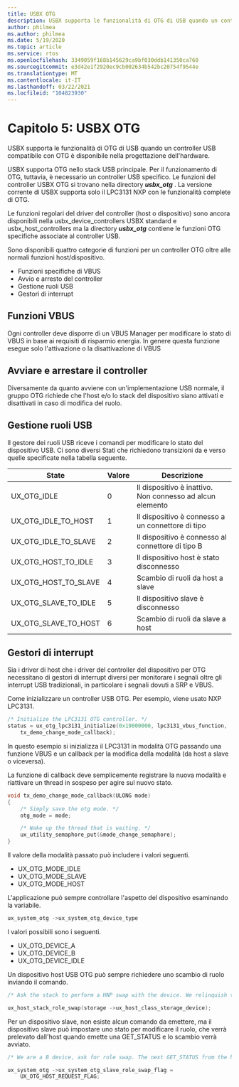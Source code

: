 ```yaml
---
title: USBX OTG
description: USBX supporta le funzionalità di OTG di USB quando un controller USB compatibile con OTG è disponibile nella progettazione dell'hardware.
author: philmea
ms.author: philmea
ms.date: 5/19/2020
ms.topic: article
ms.service: rtos
ms.openlocfilehash: 3349059f168b145629ca9bf030ddb141350ca760
ms.sourcegitcommit: e3d42e1f2920ec9cb002634b542bc20754f9544e
ms.translationtype: MT
ms.contentlocale: it-IT
ms.lasthandoff: 03/22/2021
ms.locfileid: "104823930"
---
```

# <a name="chapter-5-usbx-otg"></a>Capitolo 5: USBX OTG

USBX supporta le funzionalità di OTG di USB quando un controller USB compatibile con OTG è disponibile nella progettazione dell'hardware.

USBX supporta OTG nello stack USB principale. Per il funzionamento di OTG, tuttavia, è necessario un controller USB specifico. Le funzioni del controller USBX OTG si trovano nella directory ***usbx_otg*** . La versione corrente di USBX supporta solo il LPC3131 NXP con le funzionalità complete di OTG.

Le funzioni regolari del driver del controller (host o dispositivo) sono ancora disponibili nella usbx_device_controllers USBX standard e usbx_host_controllers ma la directory ***usbx_otg*** contiene le funzioni OTG specifiche associate al controller USB.

Sono disponibili quattro categorie di funzioni per un controller OTG oltre alle normali funzioni host/dispositivo.

- Funzioni specifiche di VBUS
- Avvio e arresto del controller
- Gestione ruoli USB
- Gestori di interrupt

## <a name="vbus-functions"></a>Funzioni VBUS

Ogni controller deve disporre di un VBUS Manager per modificare lo stato di VBUS in base ai requisiti di risparmio energia. In genere questa funzione esegue solo l'attivazione o la disattivazione di VBUS

## <a name="start-and-stop-the-controller"></a>Avviare e arrestare il controller

Diversamente da quanto avviene con un'implementazione USB normale, il gruppo OTG richiede che l'host e/o lo stack del dispositivo siano attivati e disattivati in caso di modifica del ruolo.

## <a name="usb-role-manager"></a>Gestione ruoli USB

Il gestore dei ruoli USB riceve i comandi per modificare lo stato del dispositivo USB. Ci sono diversi Stati che richiedono transizioni da e verso quelle specificate nella tabella seguente.

| State                    | Valore | Descrizione                                           |
| ------------------------ | ----- | ----------------------------------------------------- |
| UX_OTG_IDLE            | 0     | Il dispositivo è inattivo. Non connesso ad alcun elemento |
| UX_OTG_IDLE_TO_HOST  | 1     | Il dispositivo è connesso a un connettore di tipo             |
| UX_OTG_IDLE_TO_SLAVE | 2     | Il dispositivo è connesso al connettore di tipo B             |
| UX_OTG_HOST_TO_IDLE  | 3     | Il dispositivo host è stato disconnesso                          |
| UX_OTG_HOST_TO_SLAVE | 4     | Scambio di ruoli da host a slave                          |
| UX_OTG_SLAVE_TO_IDLE | 5     | Il dispositivo slave è disconnesso                          |
| UX_OTG_SLAVE_TO_HOST | 6     | Scambio di ruoli da slave a host                          |

## <a name="interrupt-handlers"></a>Gestori di interrupt

Sia i driver di host che i driver del controller del dispositivo per OTG necessitano di gestori di interrupt diversi per monitorare i segnali oltre gli interrupt USB tradizionali, in particolare i segnali dovuti a SRP e VBUS.

Come inizializzare un controller USB OTG. Per esempio, viene usato NXP LPC3131.

```C
/* Initialize the LPC3131 OTG controller. */
status = ux_otg_lpc3131_initialize(0x19000000, lpc3131_vbus_function,
    tx_demo_change_mode_callback);
```

In questo esempio si inizializza il LPC3131 in modalità OTG passando una funzione VBUS e un callback per la modifica della modalità (da host a slave o viceversa).

La funzione di callback deve semplicemente registrare la nuova modalità e riattivare un thread in sospeso per agire sul nuovo stato.

```C
void tx_demo_change_mode_callback(ULONG mode)
{
    /* Simply save the otg mode. */
    otg_mode = mode;

    /* Wake up the thread that is waiting. */
    ux_utility_semaphore_put(&mode_change_semaphore);
}
```

Il valore della modalità passato può includere i valori seguenti.

- UX_OTG_MODE_IDLE
- UX_OTG_MODE_SLAVE
- UX_OTG_MODE_HOST

L'applicazione può sempre controllare l'aspetto del dispositivo esaminando la variabile.

```C
ux_system_otg ->ux_system_otg_device_type
```

I valori possibili sono i seguenti.

- UX_OTG_DEVICE_A
- UX_OTG_DEVICE_B
- UX_OTG_DEVICE_IDLE

Un dispositivo host USB OTG può sempre richiedere uno scambio di ruolo inviando il comando.

```C
/* Ask the stack to perform a HNP swap with the device. We relinquish the host role to A device. */

ux_host_stack_role_swap(storage ->ux_host_class_storage_device);
```

Per un dispositivo slave, non esiste alcun comando da emettere, ma il dispositivo slave può impostare uno stato per modificare il ruolo, che verrà prelevato dall'host quando emette una GET_STATUS e lo scambio verrà avviato.

```C
/* We are a B device, ask for role swap. The next GET_STATUS from the host will get the status change and do the HNP. */

ux_system_otg ->ux_system_otg_slave_role_swap_flag =
    UX_OTG_HOST_REQUEST_FLAG;
```
